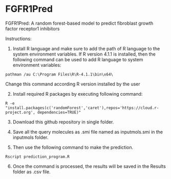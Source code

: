 # FGFR1Pred
FGFR1Pred: A random forest-based model to predict fibroblast growth factor receptor1 inhibitors

Instructions: 
1. Install R language and make sure to add the path of R language to the system environment variables. If R version 4.1.1 is installed, then the following command can be used to add R language to system environment variables:

`pathman /au C:\Program Files\R\R-4.1.1\bin\x64\`

Change this command according R version installed by the user


2. Install required R packages by executing following command:

`R -e "install.packages(c('randomForest','caret'),repos='https://cloud.r-project.org', dependencies=TRUE)"`


3. Download this github repository in single folder.


4. Save all the query molecules as .smi file named as inputmols.smi in the inputmols folder.


5. Then use the following command to make the prediction.

`Rscript prediction_program.R`


6. Once the command is processed, the results will be saved in the Results folder as .csv file.

